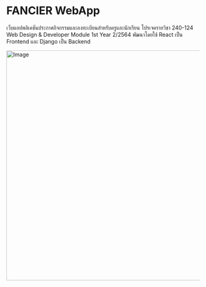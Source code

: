 # FANCIER WebApp

เว็บแอปพลิเคชันประกาศกิจกรรมและลงทะเบียนสำหรับครูและนักเรียน โปรเจครายวิชา 240-124 Web Design & Developer Module 1st Year 2/2564 พัฒนาโดยใช้ React เป็น Frontend และ Django เป็น Backend

<img width="1540" height="600" alt="Image" src="https://github.com/user-attachments/assets/ddd530fe-1cf9-4eb4-b5aa-c249477f5487" style="margin-bottom: 40px;" />
